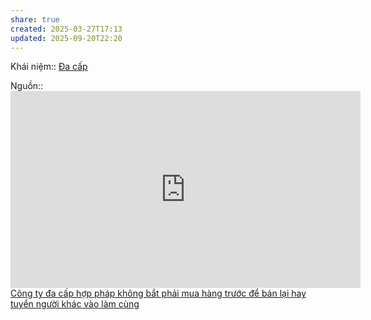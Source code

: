 ```yaml
---
share: true
created: 2025-03-27T17:13
updated: 2025-09-20T22:20
---
```

Khái niệm:: [Đa cấp](../../%CE%9E%20Kh%C3%A1i%20ni%E1%BB%87m/%C4%90a%20c%E1%BA%A5p.md)

Nguồn:: <iframe width="560" height="315" src="https://www.youtube.com/embed/o6-ahxVlzL8?si=Tlp1cxgBxq2bQ_aO" title="YouTube video player" frameborder="0" allow="accelerometer; autoplay; clipboard-write; encrypted-media; gyroscope; picture-in-picture; web-share" referrerpolicy="strict-origin-when-cross-origin" allowfullscreen></iframe>
[Công ty đa cấp hợp pháp không bắt phải mua hàng trước để bán lại hay tuyển người khác vào làm cùng](../../../%F0%9F%93%9CT%C3%A0i%20nguy%C3%AAn/T%C3%ACnh%20h%C3%ACnh%20%E1%BB%9F%20Vi%E1%BB%87t%20Nam/Lu%E1%BA%ADt,%20qu%E1%BA%A3n%20l%C3%BD%20nh%C3%A0%20n%C6%B0%E1%BB%9Bc/T%C3%A0i%20ch%C3%ADnh/C%C3%B4ng%20ty%20%C4%91a%20c%E1%BA%A5p%20h%E1%BB%A3p%20ph%C3%A1p%20kh%C3%B4ng%20b%E1%BA%AFt%20ph%E1%BA%A3i%20mua%20h%C3%A0ng%20tr%C6%B0%E1%BB%9Bc%20%C4%91%E1%BB%83%20b%C3%A1n%20l%E1%BA%A1i%20hay%20tuy%E1%BB%83n%20ng%C6%B0%E1%BB%9Di%20kh%C3%A1c%20v%C3%A0o%20l%C3%A0m%20c%C3%B9ng.md)
